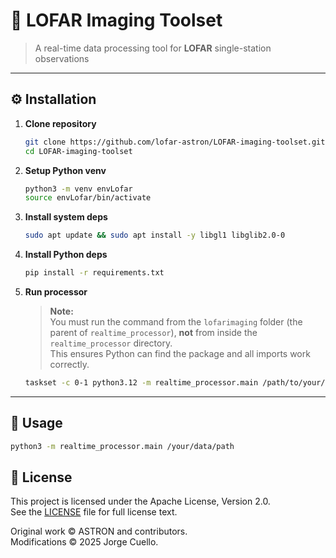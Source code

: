 # 🌌 LOFAR Imaging Toolset

> A real-time data processing tool for **LOFAR** single-station observations

---

## ⚙️ Installation

1. **Clone repository**

   ```bash
   git clone https://github.com/lofar-astron/LOFAR-imaging-toolset.git
   cd LOFAR-imaging-toolset
   ```

2. **Setup Python venv**

   ```bash
   python3 -m venv envLofar
   source envLofar/bin/activate
   ```

3. **Install system deps**

   ```bash
   sudo apt update && sudo apt install -y libgl1 libglib2.0-0
   ```

4. **Install Python deps**

   ```bash
   pip install -r requirements.txt
   ```

5. **Run processor**

   > **Note:**  
   > You must run the command from the `lofarimaging` folder (the parent of `realtime_processor`), **not** from inside the `realtime_processor` directory.  
   > This ensures Python can find the package and all imports work correctly.
   ```bash
   taskset -c 0-1 python3.12 -m realtime_processor.main /path/to/your/data
   ```

---

## 🚀 Usage
```bash
python3 -m realtime_processor.main /your/data/path
```

## 📄 License
This project is licensed under the Apache License, Version 2.0.  
See the [LICENSE](./LICENSE) file for full license text.

Original work © ASTRON and contributors.  
Modifications © 2025 Jorge Cuello.